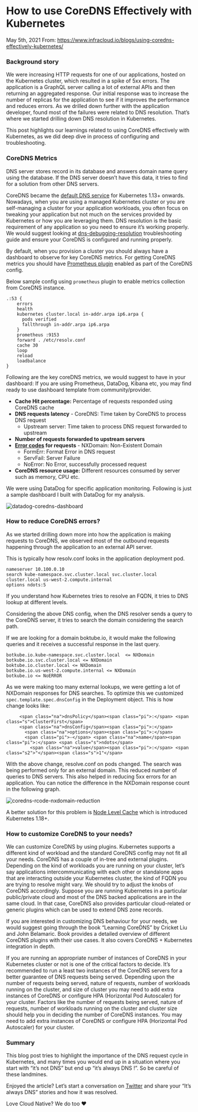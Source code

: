 # How to use CoreDNS Effectively with Kubernetes

May 5th, 2021 From: https://www.infracloud.io/blogs/using-coredns-effectively-kubernetes/

### Background story

We were increasing HTTP requests for one of our applications, hosted on the Kubernetes cluster, which resulted in a spike of 5xx errors.
The application is a GraphQL server calling a lot of external APIs and then returning an aggregated response.
Our initial response was to increase the number of replicas for the application to see if it improves the performance and reduces errors.
As we drilled down further with the application developer, found most of the failures were related to DNS resolution.
That’s where we started drilling down DNS resolution in Kubernetes.

This post highlights our learnings related to using CoreDNS effectively with Kubernetes, as we did deep dive in process of configuring and troubleshooting.

### CoreDNS Metrics

DNS server stores record in its database and answers domain name query using the database.
If the DNS server doesn’t have this data, it tries to find for a solution from other DNS servers.

CoreDNS became the [default DNS service](https://kubernetes.io/blog/2018/12/03/kubernetes-1-13-release-announcement/#coredns-is-now-the-default-dns-server-for-kubernetes) for Kubernetes 1.13+ onwards.
Nowadays, when you are using a managed Kubernetes cluster or you are self-managing a cluster for your application workloads, you often focus on tweaking your application but not much on the services provided by Kubernetes or how you are leveraging them.
DNS resolution is the basic requirement of any application so you need to ensure it’s working properly.
We would suggest looking at [dns-debugging-resolution](https://kubernetes.io/docs/tasks/administer-cluster/dns-debugging-resolution/) troubleshooting guide and ensure your CoreDNS is configured and running properly.

By default, when you provision a cluster you should always have a dashboard to observe for key CoreDNS metrics.
For getting CoreDNS metrics you should have [Prometheus plugin](https://coredns.io/plugins/metrics/) enabled as part of the CoreDNS config.

Below sample config using `prometheus` plugin to enable metrics collection from CoreDNS instance.

```
.:53 {
    errors
    health
    kubernetes cluster.local in-addr.arpa ip6.arpa {
      pods verified
      fallthrough in-addr.arpa ip6.arpa
    }
    prometheus :9153
    forward . /etc/resolv.conf
    cache 30
    loop
    reload
    loadbalance
}

```

Following are the key coreDNS metrics, we would suggest to have in your dashboard:
If you are using Prometheus, DataDog, Kibana etc, you may find ready to use dashboard template from community/provider.

- **Cache Hit percentage:** Percentage of requests responded using CoreDNS cache
- **DNS requests latency**  - CoreDNS: Time taken by CoreDNS to process DNS request
  - Upstream server: Time taken to process DNS request forwarded to upstream
- **Number of requests forwarded to upstream servers**
- **[Error codes](https://www.iana.org/assignments/dns-parameters/dns-parameters.xhtml#dns-parameters-6) for requests**  - NXDomain: Non-Existent Domain
  - FormErr: Format Error in DNS request
  - ServFail: Server Failure
  - NoError: No Error, successfully processed request
- **CoreDNS resource usage:** Different resources consumed by server such as memory, CPU etc.

We were using DataDog for specific application monitoring. Following is just a sample dashboard I built with DataDog for my analysis.

![datadog-coredns-dashboard](https://d33wubrfki0l68.cloudfront.net/26c0fc0512f17a51d420ed77746900ff5d0c278e/b52b1/assets/img/blog/using-coredns-effectively-with-kubernetes/dd-dashboard.png)

### How to reduce CoreDNS errors?

As we started drilling down more into how the application is making requests to CoreDNS, we observed most of the outbound requests happening through the application to an external API server.

This is typically how resolv.conf looks in the application deployment pod.

```
nameserver 10.100.0.10
search kube-namespace.svc.cluster.local svc.cluster.local cluster.local us-west-2.compute.internal
options ndots:5

```

If you understand how Kubernetes tries to resolve an FQDN, it tries to DNS lookup at different levels.

Considering the above DNS config, when the DNS resolver sends a query to the CoreDNS server, it tries to search the domain considering the search path.

If we are looking for a domain boktube.io, it would make the following queries and it receives a successful response in the last query.

```
botkube.io.kube-namespace.svc.cluster.local  <= NXDomain
botkube.io.svc.cluster.local <= NXDomain
boktube.io.cluster.local <= NXDomain
botkube.io.us-west-2.compute.internal <= NXDomain
botkube.io <= NoERROR

```

As we were making too many external lookups, we were getting a lot of NXDomain responses for DNS searches.
To optimize this we customized `spec.template.spec.dnsConfig` in the Deployment object.
This is how change looks like:

```
     <span class="na">dnsPolicy</span><span class="pi">:</span> <span class="s">ClusterFirst</span>
     <span class="na">dnsConfig</span><span class="pi">:</span>
       <span class="na">options</span><span class="pi">:</span>
       <span class="pi">-</span> <span class="na">name</span><span class="pi">:</span> <span class="s">ndots</span>
         <span class="na">value</span><span class="pi">:</span> <span class="s2">"</span><span class="s">1"</span>

```

With the above change, resolve.conf on pods changed.
The search was being performed only for an external domain.
This reduced number of queries to DNS servers.
This also helped in reducing 5xx errors for an application.
You can notice the difference in the NXDomain response count in the following graph.

![coredns-rcode-nxdomain-reduction](https://d33wubrfki0l68.cloudfront.net/59e1f460286518c33b5841818c0eb7dae16992cc/15811/assets/img/blog/using-coredns-effectively-with-kubernetes/coredns-rcode-nxdomain.png)

A better solution for this problem is [Node Level Cache](https://kubernetes.io/docs/tasks/administer-cluster/nodelocaldns/) which is introduced Kubernetes 1.18+.

### How to customize CoreDNS to your needs?

We can customize CoreDNS by using plugins.
Kubernetes supports a different kind of workload and the standard CoreDNS config may not fit all your needs.
CoreDNS has a couple of in-tree and external plugins.
Depending on the kind of workloads you are running on your cluster, let’s say applications intercommunicating with each other or standalone apps that are interacting outside your Kubernetes cluster, the kind of FQDN you are trying to resolve might vary.
We should try to adjust the knobs of CoreDNS accordingly.
Suppose you are running Kubernetes in a particular public/private cloud and most of the DNS backed applications are in the same cloud.
In that case, CoreDNS also provides particular cloud-related or generic plugins which can be used to extend DNS zone records.

If you are interested in customizing DNS behaviour for your needs, we would suggest going through the book “Learning CoreDNS” by Cricket Liu and John Belamaric.
Book provides a detailed overview of different CoreDNS plugins with their use cases.
It also covers CoreDNS + Kubernetes integration in depth.

If you are running an appropriate number of instances of CoreDNS in your Kubernetes cluster or not is one of the critical factors to decide.
It’s recommended to run a least two instances of the CoreDNS servers for a better guarantee of DNS requests being served.
Depending upon the number of requests being served, nature of requests, number of workloads running on the cluster, and size of cluster you may need to add extra instances of CoreDNS or configure HPA (Horizontal Pod Autoscaler) for your cluster.
Factors like the number of requests being served, nature of requests, number of workloads running on the cluster and cluster size should help you in deciding the number of CoreDNS instances.
You may need to add extra instances of CoreDNS or configure HPA (Horizontal Pod Autoscaler) for your cluster.

### Summary

This blog post tries to highlight the importance of the DNS request cycle in Kubernetes, and many times you would end up in a situation where you start with “it’s not DNS” but end up “it’s always DNS !”.
So be careful of these landmines.

Enjoyed the article? Let’s start a conversation on [Twitter](https://twitter.com/sanketsudake) and share your “It’s always DNS” stories and how it was resolved.

Love Cloud Native? We do too ❤️